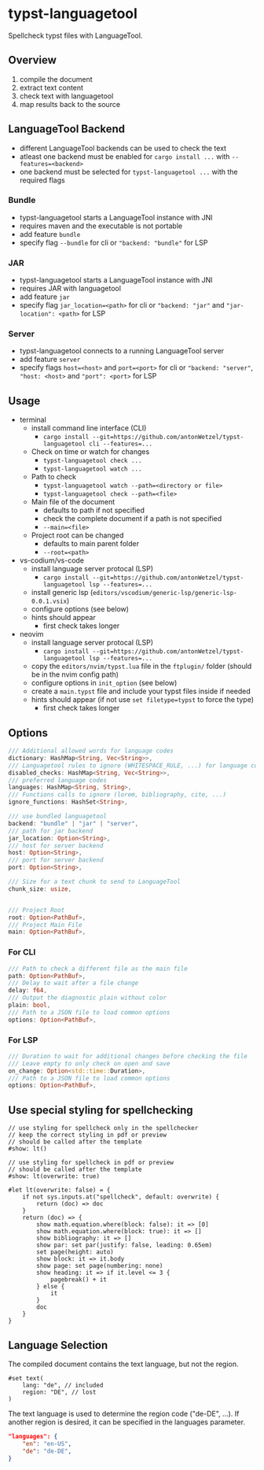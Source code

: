 # typst-languagetool

Spellcheck typst files with LanguageTool.

## Overview

1. compile the document
1. extract text content
1. check text with languagetool
1. map results back to the source 

## LanguageTool Backend

- different LanguageTool backends can be used to check the text
- atleast one backend must be enabled for `cargo install ...` with `--features=<backend>`
- one backend must be selected for `typst-languagetool ...` with the required flags

### Bundle

- typst-languagetool starts a LanguageTool instance with JNI
- requires maven and the executable is not portable
- add feature `bundle`
- specify flag `--bundle` for cli or `"backend: "bundle"` for LSP

### JAR

- typst-languagetool starts a LanguageTool instance with JNI
- requires JAR with languagetool
- add feature  `jar`
- specify flag `jar_location=<path>` for cli or `"backend: "jar"` and `"jar-location": <path>` for LSP

### Server

- typst-languagetool connects to a running LanguageTool server
- add feature `server`
- specify flags `host=<host>` and `port=<port>` for cli or `"backend: "server"`, `"host: <host>` and `"port": <port>` for LSP

## Usage

- terminal
	- install command line interface (CLI)
		- `cargo install --git=https://github.com/antonWetzel/typst-languagetool cli --features=...`
	- Check on time or watch for changes
		- `typst-languagetool check ...`
		- `typst-languagetool watch ...`
	- Path to check
		- `typst-languagetool watch --path=<directory or file>`
		- `typst-languagetool check --path=<file>`
	- Main file of the document
		- defaults to path if not specified
		- check the complete document if a path is not specified
		- `--main=<file>`
	- Project root can be changed
		- defaults to main parent folder
		- `--root=<path>`
- vs-codium/vs-code
	- install language server protocal (LSP)
		- `cargo install --git=https://github.com/antonWetzel/typst-languagetool lsp --features=...`
	- install generic lsp (`editors/vscodium/generic-lsp/generic-lsp-0.0.1.vsix`)
	- configure options (see below)
	- hints should appear
		- first check takes longer
- neovim
	- install language server protocal (LSP)
		- `cargo install --git=https://github.com/antonWetzel/typst-languagetool lsp --features=...`
    - copy the `editors/nvim/typst.lua` file in the `ftplugin/` folder (should be in the nvim config path)
	- configure options in `init_option` (see below)
    - create a `main.typst` file and include your typst files inside if needed
	- hints should appear (if not use `set filetype=typst` to force the type)
		- first check takes longer


## Options


```rust
/// Additional allowed words for language codes
dictionary: HashMap<String, Vec<String>>,
/// Languagetool rules to ignore (WHITESPACE_RULE, ...) for language codes
disabled_checks: HashMap<String, Vec<String>>,
/// preferred language codes
languages: HashMap<String, String>,
/// Functions calls to ignore (lorem, bibliography, cite, ...)
ignore_functions: HashSet<String>,

/// use bundled languagetool
backend: "bundle" | "jar" | "server",
/// path for jar backend
jar_location: Option<String>,
/// host for server backend
host: Option<String>,
/// port for server backend
port: Option<String>,

/// Size for a text chunk to send to LanguageTool
chunk_size: usize,


/// Project Root
root: Option<PathBuf>,
/// Project Main File
main: Option<PathBuf>,
```

### For CLI

```rust
/// Path to check a different file as the main file
path: Option<PathBuf>,
/// Delay to wait after a file change
delay: f64,
/// Output the diagnostic plain without color
plain: bool,
/// Path to a JSON file to load common options
options: Option<PathBuf>,
```

### For LSP

```rust
/// Duration to wait for additional changes before checking the file
/// Leave empty to only check on open and save
on_change: Option<std::time::Duration>,
/// Path to a JSON file to load common options
options: Option<PathBuf>,
```

## Use special styling for spellchecking

```typst
// use styling for spellcheck only in the spellchecker
// keep the correct styling in pdf or preview
// should be called after the template
#show: lt()

// use styling for spellcheck in pdf or preview
// should be called after the template
#show: lt(overwrite: true) 

#let lt(overwrite: false) = {
	if not sys.inputs.at("spellcheck", default: overwrite) {
		return (doc) => doc
	}
	return (doc) => {
		show math.equation.where(block: false): it => [0]
		show math.equation.where(block: true): it => []
		show bibliography: it => []
		show par: set par(justify: false, leading: 0.65em)
		set page(height: auto)
		show block: it => it.body
		show page: set page(numbering: none)
		show heading: it => if it.level <= 3 {
			pagebreak() + it
		} else {
			it
		}
		doc
	}
}
```

## Language Selection

The compiled document contains the text language, but not the region.
```typst
#set text(
    lang: "de", // included
    region: "DE", // lost
)
```
The text language is used to determine the region code ("de-DE", ...).
If another region is desired, it can be specified in the languages parameter.

```json
"languages": {
	"en": "en-US",
	"de": "de-DE",
}
``` 
